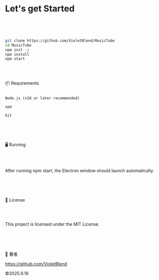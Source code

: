 <br>

<br>

# Let's get Started

<br>

<br>

```bash

git clone https://github.com/VioletBlend/MusicTube
cd MusicTube
npm init -y
npm install
npm start

```

<br>

<br>

📦 Requirements

```

Node.js (v18 or later recommended)

npm

Git

```

<br>

<br>

<br>


🖥️ Running 

<br>

<br>

After running npm start, the Electron window should launch automatically.

<br>

<br>

<br>

📄 License

<br>

<br>

This project is licensed under the MIT License.

<br>

<br>

<br>

👤 著者

https://github.com/VioletBlend

©2025.9.19
